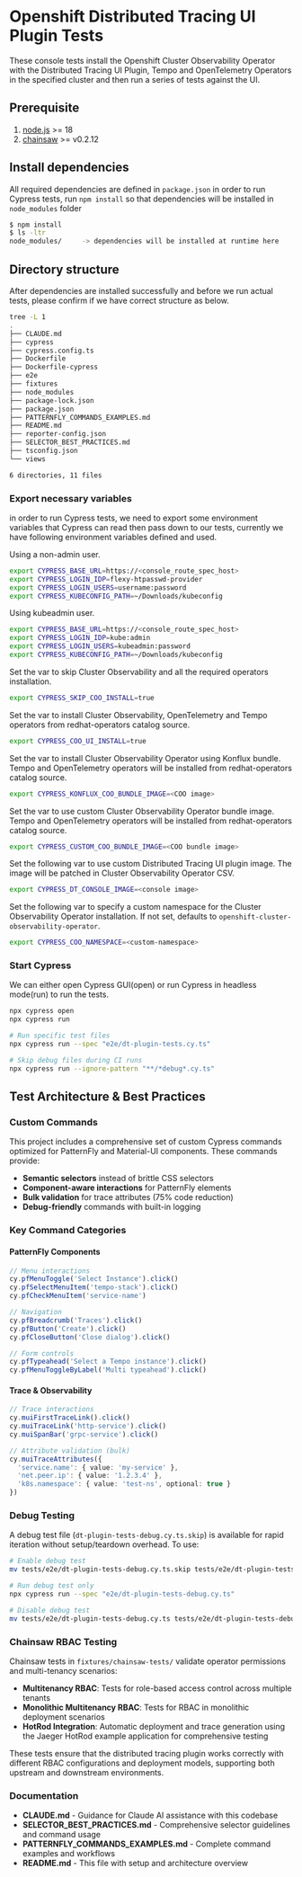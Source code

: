 # Openshift Distributed Tracing UI Plugin Tests
These console tests install the Openshift Cluster Observability Operator with the Distributed Tracing UI Plugin, Tempo and OpenTelemetry Operators in the specified cluster and then run a series of tests against the UI.

## Prerequisite
1. [node.js](https://nodejs.org/) >= 18
2. [chainsaw](https://kyverno.github.io/chainsaw/latest/quick-start/install/) >= v0.2.12


## Install dependencies
All required dependencies are defined in `package.json` in order to run Cypress tests, run `npm install` so that dependencies will be installed in `node_modules` folder
```bash
$ npm install
$ ls -ltr
node_modules/     -> dependencies will be installed at runtime here
```

## Directory structure
After dependencies are installed successfully and before we run actual tests, please confirm if we have correct structure as below.
```bash
tree -L 1
.
├── CLAUDE.md
├── cypress
├── cypress.config.ts
├── Dockerfile
├── Dockerfile-cypress
├── e2e
├── fixtures
├── node_modules
├── package-lock.json
├── package.json
├── PATTERNFLY_COMMANDS_EXAMPLES.md
├── README.md
├── reporter-config.json
├── SELECTOR_BEST_PRACTICES.md
├── tsconfig.json
└── views

6 directories, 11 files
````

### Export necessary variables
in order to run Cypress tests, we need to export some environment variables that Cypress can read then pass down to our tests, currently we have following environment variables defined and used.

Using a non-admin user.
```bash
export CYPRESS_BASE_URL=https://<console_route_spec_host>
export CYPRESS_LOGIN_IDP=flexy-htpasswd-provider
export CYPRESS_LOGIN_USERS=username:password
export CYPRESS_KUBECONFIG_PATH=~/Downloads/kubeconfig
```
Using kubeadmin user.
```bash
export CYPRESS_BASE_URL=https://<console_route_spec_host>
export CYPRESS_LOGIN_IDP=kube:admin
export CYPRESS_LOGIN_USERS=kubeadmin:password
export CYPRESS_KUBECONFIG_PATH=~/Downloads/kubeconfig
```

Set the var to skip Cluster Observability and all the required operators installation.
```bash
export CYPRESS_SKIP_COO_INSTALL=true
```

Set the var to install Cluster Observability, OpenTelemetry and Tempo operators from redhat-operators catalog source.
```bash
export CYPRESS_COO_UI_INSTALL=true
```

Set the var to install Cluster Observability Operator using Konflux bundle. Tempo and OpenTelemetry operators will be installed from redhat-operators catalog source.
```bash
export CYPRESS_KONFLUX_COO_BUNDLE_IMAGE=<COO image>
```
Set the var to use custom Cluster Observability Operator bundle image. Tempo and OpenTelemetry operators will be installed from redhat-operators catalog source.
```bash
export CYPRESS_CUSTOM_COO_BUNDLE_IMAGE=<COO bundle image>
```

Set the following var to use custom Distributed Tracing UI plugin image. The image will be patched in Cluster Observability Operator CSV.
```bash
export CYPRESS_DT_CONSOLE_IMAGE=<console image>
```

Set the following var to specify a custom namespace for the Cluster Observability Operator installation. If not set, defaults to `openshift-cluster-observability-operator`.
```bash
export CYPRESS_COO_NAMESPACE=<custom-namespace>
```

### Start Cypress
We can either open Cypress GUI(open) or run Cypress in headless mode(run) to run the tests.
```bash
npx cypress open
npx cypress run

# Run specific test files
npx cypress run --spec "e2e/dt-plugin-tests.cy.ts"

# Skip debug files during CI runs
npx cypress run --ignore-pattern "**/*debug*.cy.ts"
```

## Test Architecture & Best Practices

### Custom Commands
This project includes a comprehensive set of custom Cypress commands optimized for PatternFly and Material-UI components. These commands provide:

- **Semantic selectors** instead of brittle CSS selectors
- **Component-aware interactions** for PatternFly elements
- **Bulk validation** for trace attributes (75% code reduction)
- **Debug-friendly** commands with built-in logging

### Key Command Categories

#### PatternFly Components
```typescript
// Menu interactions
cy.pfMenuToggle('Select Instance').click()
cy.pfSelectMenuItem('tempo-stack').click()
cy.pfCheckMenuItem('service-name')

// Navigation
cy.pfBreadcrumb('Traces').click()
cy.pfButton('Create').click()
cy.pfCloseButton('Close dialog').click()

// Form controls
cy.pfTypeahead('Select a Tempo instance').click()
cy.pfMenuToggleByLabel('Multi typeahead').click()
```

#### Trace & Observability
```typescript
// Trace interactions
cy.muiFirstTraceLink().click()
cy.muiTraceLink('http-service').click()
cy.muiSpanBar('grpc-service').click()

// Attribute validation (bulk)
cy.muiTraceAttributes({
  'service.name': { value: 'my-service' },
  'net.peer.ip': { value: '1.2.3.4' },
  'k8s.namespace': { value: 'test-ns', optional: true }
})
```

### Debug Testing
A debug test file (`dt-plugin-tests-debug.cy.ts.skip`) is available for rapid iteration without setup/teardown overhead. To use:

```bash
# Enable debug test
mv tests/e2e/dt-plugin-tests-debug.cy.ts.skip tests/e2e/dt-plugin-tests-debug.cy.ts

# Run debug test only
npx cypress run --spec "e2e/dt-plugin-tests-debug.cy.ts"

# Disable debug test
mv tests/e2e/dt-plugin-tests-debug.cy.ts tests/e2e/dt-plugin-tests-debug.cy.ts.skip
```

### Chainsaw RBAC Testing
Chainsaw tests in `fixtures/chainsaw-tests/` validate operator permissions and multi-tenancy scenarios:

- **Multitenancy RBAC**: Tests for role-based access control across multiple tenants
- **Monolithic Multitenancy RBAC**: Tests for RBAC in monolithic deployment scenarios  
- **HotRod Integration**: Automatic deployment and trace generation using the Jaeger HotRod example application for comprehensive testing

These tests ensure that the distributed tracing plugin works correctly with different RBAC configurations and deployment models, supporting both upstream and downstream environments.

### Documentation
- **CLAUDE.md** - Guidance for Claude AI assistance with this codebase
- **SELECTOR_BEST_PRACTICES.md** - Comprehensive selector guidelines and command usage
- **PATTERNFLY_COMMANDS_EXAMPLES.md** - Complete command examples and workflows
- **README.md** - This file with setup and architecture overview
